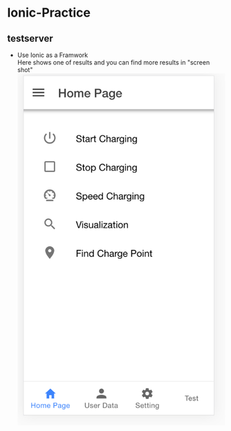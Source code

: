 # Ionic-Practice<br>
## testserver <br>
* Use Ionic as a Framwork <br>
Here shows one of results and you can find more results in "screen shot"<br>
![](https://github.com/smilepeggy/testserver/blob/master/Screen%20Shot%202019-11-01%20at%2010.49.28.png)
